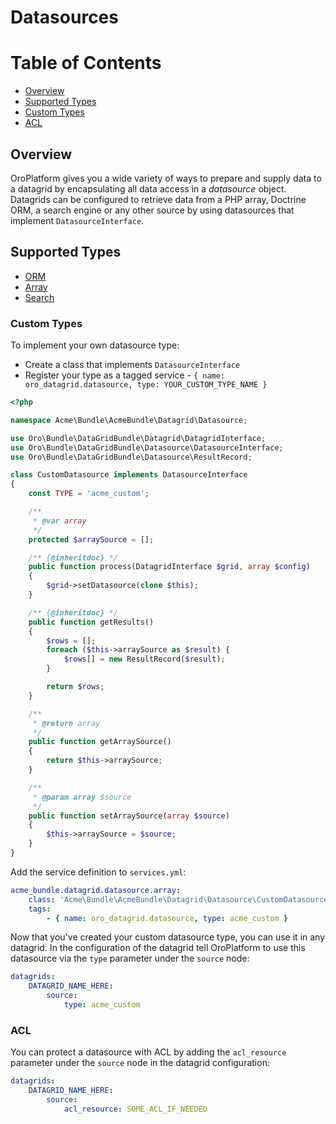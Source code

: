 Datasources
===========

# Table of Contents

- [Overview](#overview)
- [Supported Types](#supported-types)
- [Custom Types](#custom-types)
- [ACL](#acl)

## Overview

OroPlatform gives you a wide variety of ways to prepare and supply data to a datagrid by encapsulating all data access in a *datasource* object. Datagrids can be configured to retrieve data from a PHP array, Doctrine ORM, a search engine or any other source by using datasources that implement `DatasourceInterface`.

## Supported Types

 - [ORM](datasources/orm.md)
 - [Array](datasources/array.md)
 - [Search](../../../../SearchBundle/Resources/doc/configuration.md#datagrid-configuration)


### Custom Types

To implement your own datasource type:

 - Create a class that implements `DatasourceInterface`
 - Register your type as a tagged service - `{ name: oro_datagrid.datasource, type: YOUR_CUSTOM_TYPE_NAME }`

```php
<?php

namespace Acme\Bundle\AcmeBundle\Datagrid\Datasource;

use Oro\Bundle\DataGridBundle\Datagrid\DatagridInterface;
use Oro\Bundle\DataGridBundle\Datasource\DatasourceInterface;
use Oro\Bundle\DataGridBundle\Datasource\ResultRecord;

class CustomDatasource implements DatasourceInterface
{
    const TYPE = 'acme_custom';

    /**
     * @var array
     */
    protected $arraySource = [];

    /** {@inheritdoc} */
    public function process(DatagridInterface $grid, array $config)
    {
        $grid->setDatasource(clone $this);
    }

    /** {@inheritdoc} */
    public function getResults()
    {
        $rows = [];
        foreach ($this->arraySource as $result) {
            $rows[] = new ResultRecord($result);
        }

        return $rows;
    }

    /**
     * @return array
     */
    public function getArraySource()
    {
        return $this->arraySource;
    }

    /**
     * @param array $source
     */
    public function setArraySource(array $source)
    {
        $this->arraySource = $source;
    }
}
```

Add the service definition to `services.yml`:

```yaml
acme_bundle.datagrid.datasource.array:
    class: 'Acme\Bundle\AcmeBundle\Datagrid\Datasource\CustomDatasource'
    tags:
        - { name: oro_datagrid.datasource, type: acme_custom }
```

Now that you've created your custom datasource type, you can use it in any datagrid. In the configuration of the datagrid tell OroPlatform to use this datasource via the `type` parameter under the `source` node:

```yaml
datagrids:
    DATAGRID_NAME_HERE:
        source:
            type: acme_custom
```

### ACL

You can protect a datasource with ACL by adding the `acl_resource` parameter under the `source` node in the datagrid configuration:

```yaml
datagrids:
    DATAGRID_NAME_HERE:
        source:
            acl_resource: SOME_ACL_IF_NEEDED
```
